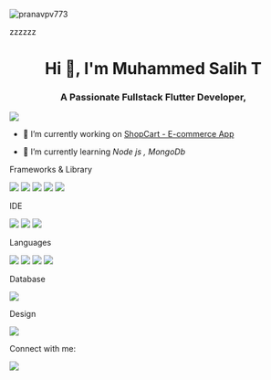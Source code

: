 
  <p align="left"> <img src="https://user-images.githubusercontent.com/91565180/200851311-35246972-5cd6-45d9-8bd1-6c2046d480e4.gif" alt="pranavpv773" /> </p>
zzzzzz
<h1 align="center">Hi 👋,  I'm Muhammed Salih T</h1>
<h3 align="center">A Passionate Fullstack Flutter Developer,</h3>

![](https://komarev.com/ghpvc/?username=MushthakVP&style=flat)

- 🔭 I’m currently working on  [ShopCart - E-commerce App](https://github.com/muhammedSalihT/ShopCart_Using_Api-Getx.git)

- 🌱 I’m currently learning *Node js , MongoDb*
<p>Frameworks & Library</p> 
<p> <img src="https://img.shields.io/badge/Bootstrap-563D7C?style=for-the-badge&logo=bootstrap&logoColor=white" />    <img src="https://img.shields.io/badge/Flutter-02569B?style=for-the-badge&logo=flutter&logoColor=white" />   <img src="https://img.shields.io/badge/Express.js-000000?style=for-the-badge&logo=express&logoColor=white" /> <img src="https://img.shields.io/badge/firebase-ffca28?style=for-the-badge&logo=firebase&logoColor=black" /> <img src="https://img.shields.io/badge/Node.js-339933?style=for-the-badge&logo=nodedotjs&logoColor=white" /> </p> 
<p>IDE</p>
<p> <img src="https://img.shields.io/badge/Visual_Studio_Code-0078D4?style=for-the-badge&logo=visual%20studio%20code&logoColor=white" />  <img src="https://img.shields.io/badge/Eclipse-2C2255?style=for-the-badge&logo=eclipse&logoColor=white" /> <img src="https://img.shields.io/badge/Android_Studio-3DDC84?style=for-the-badge&logo=android-studio&logoColor=white" /> </p> 
<p>Languages</p>
<p><img src="https://img.shields.io/badge/C-00599C?style=for-the-badge&logo=c&logoColor=white" />  <img src="https://img.shields.io/badge/Dart-0175C2?style=for-the-badge&logo=dart&logoColor=white" />  <img src="https://img.shields.io/badge/CSS3-1572B6?style=for-the-badge&logo=css3&logoColor=white" /> <img src="https://img.shields.io/badge/HTML5-E34F26?style=for-the-badge&logo=html5&logoColor=white" />  </p>
<p>Database </p>
<p><img src="https://img.shields.io/badge/MongoDB-4EA94B?style=for-the-badge&logo=mongodb&logoColor=white" /></p>
<p>Design </p>
<p><img src="https://img.shields.io/badge/Figma-F24E1E?style=for-the-badge&logo=figma&logoColor=white" /></p>
<p>Connect with me:</p>
<p align="left">
 <a target="_blank" href="https://www.linkedin.com/in/muhammed-salih-t-868b03230/" /></a>
 
  <a target="_blank" href="mhdsalih9656@gmail.com" ><img src="https://img.shields.io/badge/Gmail-D14836?style=for-the-badge&logo=gmail&logoColor=white" /></a>
 </p>
